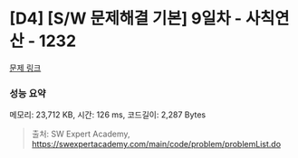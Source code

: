 # [D4] [S/W 문제해결 기본] 9일차 - 사칙연산 - 1232 

[문제 링크](https://swexpertacademy.com/main/code/problem/problemDetail.do?contestProbId=AV141J8KAIcCFAYD) 

### 성능 요약

메모리: 23,712 KB, 시간: 126 ms, 코드길이: 2,287 Bytes



> 출처: SW Expert Academy, https://swexpertacademy.com/main/code/problem/problemList.do